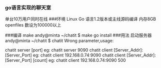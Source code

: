 ### go语言实现的聊天室
单台10万用户同时在线 
###环境
Linux
Go 语言1.2版本或主线源码编译
内存8GB
openfiles 数设为100000以上

###编译
make
andy@minta ~/chatit $ make
go install
###用法
启动服务器
andy@minta ~/chatit $ chatit
Wrong parameter,usage:

chatit server [port]
    eg: chatit server 9090
chatit client [Server_Addr]:[Server_Port]
    eg: chatit client 192.168.0.74:9090
chatit client [Server_Addr]:[Server_Port] [count]
    eg: chatit client 192.168.0.74:9090 500


